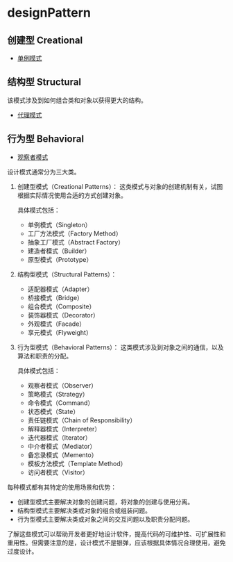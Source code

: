 # designPattern 

## 创建型 Creational 
- [单例模式](/java/designPattern/creational/singleton.md)


## 结构型 Structural

该模式涉及到如何组合类和对象以获得更大的结构。

- [代理模式](./structural/proxy.md)

## 行为型 Behavioral
- [观察者模式](/java/designPattern/behavioral/observer.md)












设计模式通常分为三大类。



1. 创建型模式（Creational Patterns）：
   这类模式与对象的创建机制有关，试图根据实际情况使用合适的方式创建对象。

   具体模式包括：
   - 单例模式（Singleton）
   - 工厂方法模式（Factory Method）
   - 抽象工厂模式（Abstract Factory）
   - 建造者模式（Builder）
   - 原型模式（Prototype）

2. 结构型模式（Structural Patterns）：
   - 适配器模式（Adapter）
   - 桥接模式（Bridge）
   - 组合模式（Composite）
   - 装饰器模式（Decorator）
   - 外观模式（Facade）
   - 享元模式（Flyweight）

3. 行为型模式（Behavioral Patterns）：
   这类模式涉及到对象之间的通信，以及算法和职责的分配。

   具体模式包括：
   - 观察者模式（Observer）
   - 策略模式（Strategy）
   - 命令模式（Command）
   - 状态模式（State）
   - 责任链模式（Chain of Responsibility）
   - 解释器模式（Interpreter）
   - 迭代器模式（Iterator）
   - 中介者模式（Mediator）
   - 备忘录模式（Memento）
   - 模板方法模式（Template Method）
   - 访问者模式（Visitor）

每种模式都有其特定的使用场景和优势：

- 创建型模式主要解决对象的创建问题，将对象的创建与使用分离。
- 结构型模式主要解决类或对象的组合或组装问题。
- 行为型模式主要解决类或对象之间的交互问题以及职责分配问题。

了解这些模式可以帮助开发者更好地设计软件，提高代码的可维护性、可扩展性和重用性。但需要注意的是，设计模式不是银弹，应该根据具体情况合理使用，避免过度设计。
